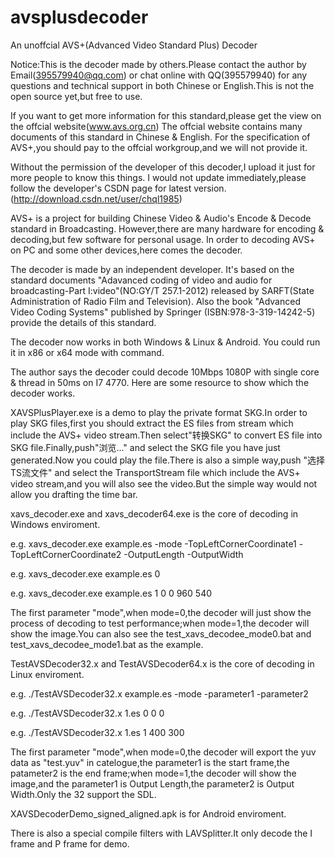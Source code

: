 ﻿# avsplusdecoder
An unoffcial AVS+(Advanced Video Standard Plus) Decoder

Notice:This is the decoder made by others.Please contact the author by Email(395579940@qq.com) or chat online with QQ(395579940) for any questions and technical support in both Chinese or English.This is not the open source yet,but free to use.

If you want to get more information for this standard,please get the view on the offcial website(www.avs.org.cn)
The offcial website contains many documents of this standard in Chinese & English.
For the specification of AVS+,you should pay to the offcial workgroup,and we will not provide it.

Without the permission of the developer of this decoder,I upload it just for more people to know this things.
I would not update immediately,please follow the developer's CSDN page for latest version.(http://download.csdn.net/user/chql1985)

AVS+ is a project for building Chinese Video & Audio's Encode & Decode standard in Broadcasting.
However,there are many hardware for encoding & decoding,but few software for personal usage.
In order to decoding AVS+ on PC and some other devices,here comes the decoder.

The decoder is made by an independent developer.
It's based on the standard documents "Adavanced coding of video and audio for broadcasting-Part I:video"(NO:GY/T 257.1-2012) released by SARFT(State Administration of Radio Film and Television).
Also the book "Advanced Video Coding Systems" published by Springer (ISBN:978-3-319-14242-5) provide the details of this standard.

The decoder now works in both Windows & Linux & Android.
You could run it in x86 or x64 mode with command.

The author says the decoder could decode 10Mbps 1080P with single core & thread in 50ms on I7 4770.
Here are some resource to show which the decoder works.

XAVSPlusPlayer.exe is a demo to play the private format SKG.In order to play SKG files,first you should extract the ES files from stream which include the AVS+ video stream.Then select"转换SKG" to convert ES file into SKG file.Finally,push"浏览..." and select the SKG file you have just generated.Now you could play the file.There is also a simple way,push "选择TS流文件" and select the TransportStream file which include the AVS+ video stream,and you will also see the video.But the simple way would not allow you drafting the time bar.

xavs_decoder.exe and xavs_decoder64.exe is the core of decoding in Windows enviroment.

e.g. xavs_decoder.exe example.es -mode -TopLeftCornerCoordinate1 -TopLeftCornerCoordinate2 -OutputLength -OutputWidth

e.g. xavs_decoder.exe example.es 0

e.g. xavs_decoder.exe example.es 1 0 0 960 540

The first parameter "mode",when mode=0,the decoder will just show the process of decoding to test performance;when mode=1,the decoder will show the image.You can also see the test_xavs_decodee_mode0.bat and test_xavs_decodee_mode1.bat as the example.

TestAVSDecoder32.x and TestAVSDecoder64.x is the core of decoding in Linux enviroment.

e.g.  ./TestAVSDecoder32.x example.es -mode -parameter1 -parameter2

e.g.  ./TestAVSDecoder32.x 1.es 0 0 0

e.g.  ./TestAVSDecoder32.x 1.es 1 400 300

The first parameter "mode",when mode=0,the decoder will export the yuv data as "test.yuv" in catelogue,the parameter1 is the start frame,the patameter2 is the end frame;when mode=1,the decoder will show the image,and the parameter1 is Output Length,the parameter2 is Output Width.Only the 32 support the SDL.

XAVSDecoderDemo_signed_aligned.apk is for Android enviroment.

There is also a special compile filters with LAVSplitter.It only decode the I frame and P frame for demo.
